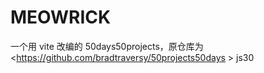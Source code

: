 # MEOWRICK
一个用 vite 改编的 50days50projects，原仓库为<https://github.com/bradtraversy/50projects50days >
js30